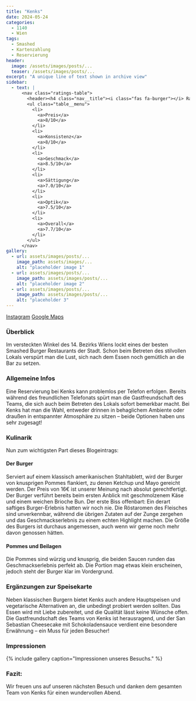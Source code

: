 ```yaml
---
title: "Kenks"
date: 2024-05-24
categories:
  - 1140
  - Wien
tags:
  - Smashed
  - Kartenzahlung
  - Reservierung
header:
  image: /assets/images/posts/...
  teaser: /assets/images/posts/...
excerpt: "A unique line of text shown in archive view"
sidebar:
  - text: |
      <nav class="ratings-table">
        <header><h4 class="nav__title"><i class="fas fa-burger"></i> Ratings</h4></header>
        <ul class="table__menu">
          <li>
            <a>Preis</a>
            <a>8/10</a>
          </li>
          <li>
            <a>Konsistenz</a>
            <a>8/10</a>
          </li>
          <li>
            <a>Geschmack</a>
            <a>8.5/10</a>
          </li>
          <li>
            <a>Sättigung</a>
            <a>7.0/10</a>
          </li>
          <li>
            <a>Optik</a>
            <a>7.5/10</a>
          </li>
          <li>
            <a>Overall</a>
            <a>7.7/10</a>
          </li>
        </ul>
      </nav>
gallery:
  - url: assets/images/posts/...
    image_path: assets/images/...
    alt: "placeholder image 1"
  - url: assets/images/posts/...
    image_path: assets/images/posts/...
    alt: "placeholder image 2"
  - url: assets/images/posts/...
    image_path: assets/images/posts/...
    alt: "placeholder 3"
---
```

<a href='https://www.instagram.com/omnomburger/'><i class='fab fa-instagram'></i> Instagram</a> <a href='https://www.google.com/maps/place/Omnom+Burger/@48.2260784,16.3461829,17z/data=!3m1!4b1!4m6!3m5!1s0x476d078848f45213:0xcda53da08701492b!8m2!3d48.2260785!4d16.3507963!16s%2Fg%2F11gy7fy3mb?entry=ttu'><i class='fas fa-map-marker-alt'></i> Google Maps</a>

### Überblick
Im versteckten Winkel des 14. Bezirks Wiens lockt eines der besten Smashed Burger Restaurants der Stadt. Schon beim Betreten des stilvollen Lokals verspürt man die Lust, sich nach dem Essen noch gemütlich an die Bar zu setzen.
### Allgemeine Infos
Eine Reservierung bei Kenks kann problemlos per Telefon erfolgen. Bereits während des freundlichen Telefonats spürt man die Gastfreundschaft des Teams, die sich auch beim Betreten des Lokals sofort bemerkbar macht. Bei Kenks hat man die Wahl, entweder drinnen in behaglichem Ambiente oder draußen in entspannter Atmosphäre zu sitzen – beide Optionen haben uns sehr zugesagt!
### Kulinarik
Nun zum wichtigsten Part dieses Blogeintrags:

#### Der Burger
Serviert auf einem klassisch amerikanischen Stahltablett, wird der Burger von knusprigen Pommes flankiert, zu denen Ketchup und Mayo gereicht werden. Der Preis von 16€ ist unserer Meinung nach absolut gerechtfertigt. Der Burger verführt bereits beim ersten Anblick mit geschmolzenem Käse und einem weichen Brioche Bun. Der erste Biss offenbart: Ein derart saftiges Burger-Erlebnis hatten wir noch nie. Die Röstaromen des Fleisches sind unverkennbar, während die übrigen Zutaten auf der Zunge zergehen und das Geschmackserlebnis zu einem echten Highlight machen. Die Größe des Burgers ist durchaus angemessen, auch wenn wir gerne noch mehr davon genossen hätten.

#### Pommes und Beilagen
Die Pommes sind würzig und knusprig, die beiden Saucen runden das Geschmackserlebnis perfekt ab. Die Portion mag etwas klein erscheinen, jedoch steht der Burger klar im Vordergrund.
### Ergänzungen zur Speisekarte
Neben klassischen Burgern bietet Kenks auch andere Hauptspeisen und vegetarische Alternativen an, die unbedingt probiert werden sollten. Das Essen wird mit Liebe zubereitet, und die Qualität lässt keine Wünsche offen. Die Gastfreundschaft des Teams von Kenks ist herausragend, und der San Sebastian Cheesecake mit Schokoladensauce verdient eine besondere Erwähnung – ein Muss für jeden Besucher!

### Impressionen
{% include gallery caption="Impressionen unseres Besuchs." %}

### Fazit:
Wir freuen uns auf unseren nächsten Besuch und danken dem gesamten Team von Kenks für einen wundervollen Abend.

